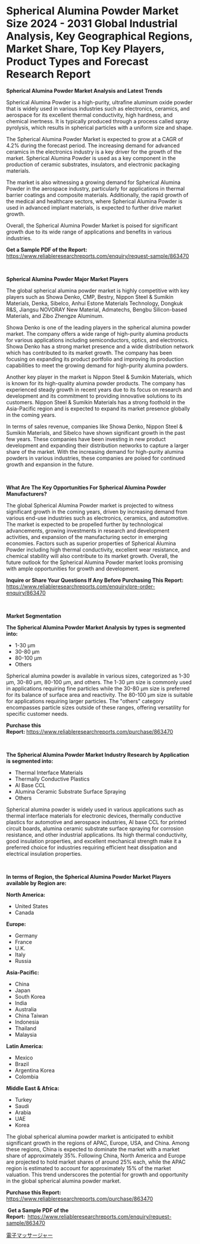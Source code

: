 <p><h1>Spherical Alumina Powder Market Size 2024 - 2031 Global Industrial Analysis, Key Geographical Regions, Market Share, Top Key Players, Product Types and Forecast Research Report</h1></p><p><strong>Spherical Alumina Powder Market Analysis and Latest Trends</strong></p>
<p><p>Spherical Alumina Powder is a high-purity, ultrafine aluminum oxide powder that is widely used in various industries such as electronics, ceramics, and aerospace for its excellent thermal conductivity, high hardness, and chemical inertness. It is typically produced through a process called spray pyrolysis, which results in spherical particles with a uniform size and shape.</p><p>The Spherical Alumina Powder Market is expected to grow at a CAGR of 4.2% during the forecast period. The increasing demand for advanced ceramics in the electronics industry is a key driver for the growth of the market. Spherical Alumina Powder is used as a key component in the production of ceramic substrates, insulators, and electronic packaging materials.</p><p>The market is also witnessing a growing demand for Spherical Alumina Powder in the aerospace industry, particularly for applications in thermal barrier coatings and composite materials. Additionally, the rapid growth of the medical and healthcare sectors, where Spherical Alumina Powder is used in advanced implant materials, is expected to further drive market growth.</p><p>Overall, the Spherical Alumina Powder Market is poised for significant growth due to its wide range of applications and benefits in various industries.</p></p>
<p><strong>Get a Sample PDF of the Report:&nbsp;</strong> <a href="https://www.reliableresearchreports.com/enquiry/request-sample/863470">https://www.reliableresearchreports.com/enquiry/request-sample/863470</a></p>
<p>&nbsp;</p>
<p><strong>Spherical Alumina Powder Major Market Players</strong></p>
<p><p>The global spherical alumina powder market is highly competitive with key players such as Showa Denko, CMP, Bestry, Nippon Steel & Sumikin Materials, Denka, Sibelco, Anhui Estone Materials Technology, Dongkuk R&S, Jiangsu NOVORAY New Material, Admatechs, Bengbu Silicon-based Materials, and Zibo Zhengze Aluminum.</p><p>Showa Denko is one of the leading players in the spherical alumina powder market. The company offers a wide range of high-purity alumina products for various applications including semiconductors, optics, and electronics. Showa Denko has a strong market presence and a wide distribution network which has contributed to its market growth. The company has been focusing on expanding its product portfolio and improving its production capabilities to meet the growing demand for high-purity alumina powders.</p><p>Another key player in the market is Nippon Steel & Sumikin Materials, which is known for its high-quality alumina powder products. The company has experienced steady growth in recent years due to its focus on research and development and its commitment to providing innovative solutions to its customers. Nippon Steel & Sumikin Materials has a strong foothold in the Asia-Pacific region and is expected to expand its market presence globally in the coming years.</p><p>In terms of sales revenue, companies like Showa Denko, Nippon Steel & Sumikin Materials, and Sibelco have shown significant growth in the past few years. These companies have been investing in new product development and expanding their distribution networks to capture a larger share of the market. With the increasing demand for high-purity alumina powders in various industries, these companies are poised for continued growth and expansion in the future.</p></p>
<p>&nbsp;</p>
<p><strong>What Are The Key Opportunities For Spherical Alumina Powder Manufacturers?</strong></p>
<p><p>The global Spherical Alumina Powder market is projected to witness significant growth in the coming years, driven by increasing demand from various end-use industries such as electronics, ceramics, and automotive. The market is expected to be propelled further by technological advancements, growing investments in research and development activities, and expansion of the manufacturing sector in emerging economies. Factors such as superior properties of Spherical Alumina Powder including high thermal conductivity, excellent wear resistance, and chemical stability will also contribute to its market growth. Overall, the future outlook for the Spherical Alumina Powder market looks promising with ample opportunities for growth and development.</p></p>
<p><strong>Inquire or Share Your Questions If Any Before Purchasing This Report:</strong> <a href="https://www.reliableresearchreports.com/enquiry/pre-order-enquiry/863470">https://www.reliableresearchreports.com/enquiry/pre-order-enquiry/863470</a></p>
<p>&nbsp;</p>
<p><strong>Market Segmentation</strong></p>
<p><strong>The Spherical Alumina Powder Market Analysis by types is segmented into:</strong></p>
<p><ul><li>1-30 μm</li><li>30-80 μm</li><li>80-100 μm</li><li>Others</li></ul></p>
<p><p>Spherical alumina powder is available in various sizes, categorized as 1-30 μm, 30-80 μm, 80-100 μm, and others. The 1-30 μm size is commonly used in applications requiring fine particles while the 30-80 μm size is preferred for its balance of surface area and reactivity. The 80-100 μm size is suitable for applications requiring larger particles. The "others" category encompasses particle sizes outside of these ranges, offering versatility for specific customer needs.</p></p>
<p><strong>Purchase this Report:&nbsp;</strong><a href="https://www.reliableresearchreports.com/purchase/863470">https://www.reliableresearchreports.com/purchase/863470</a></p>
<p>&nbsp;</p>
<p><strong>The Spherical Alumina Powder Market Industry Research by Application is segmented into:</strong></p>
<p><ul><li>Thermal Interface Materials</li><li>Thermally Conductive Plastics</li><li>Al Base CCL</li><li>Alumina Ceramic Substrate Surface Spraying</li><li>Others</li></ul></p>
<p><p>Spherical alumina powder is widely used in various applications such as thermal interface materials for electronic devices, thermally conductive plastics for automotive and aerospace industries, Al base CCL for printed circuit boards, alumina ceramic substrate surface spraying for corrosion resistance, and other industrial applications. Its high thermal conductivity, good insulation properties, and excellent mechanical strength make it a preferred choice for industries requiring efficient heat dissipation and electrical insulation properties.</p></p>
<p>&nbsp;</p>
<p><strong>In terms of Region, the Spherical Alumina Powder Market Players available by Region are:</strong></p>
<p>
    <p> <strong> North America: </strong>
        <ul>
            <li>United States</li>
            <li>Canada</li>
        </ul>
        </p> 
    <p> <strong> Europe: </strong>
        <ul>
            <li>Germany</li>
            <li>France</li>
            <li>U.K.</li>
            <li>Italy</li>
            <li>Russia</li>
        </ul>
        </p> 
    <p> <strong> Asia-Pacific: </strong>
        <ul>
            <li>China</li>
            <li>Japan</li>
            <li>South Korea</li>
            <li>India</li>
            <li>Australia</li>
            <li>China Taiwan</li>
            <li>Indonesia</li>
            <li>Thailand</li>
            <li>Malaysia</li>
        </ul>
        </p> 
    <p> <strong> Latin America: </strong>
        <ul>
            <li>Mexico</li>
            <li>Brazil</li>
            <li>Argentina Korea</li>
            <li>Colombia</li>
        </ul>
        </p> 
    <p> <strong> Middle East & Africa: </strong>
        <ul>
            <li>Turkey</li>
            <li>Saudi</li>
            <li>Arabia</li>
            <li>UAE</li>
            <li>Korea</li>
        </ul>
    </p>
    </p>
<p><p>The global spherical alumina powder market is anticipated to exhibit significant growth in the regions of APAC, Europe, USA, and China. Among these regions, China is expected to dominate the market with a market share of approximately 35%. Following China, North America and Europe are projected to hold market shares of around 25% each, while the APAC region is estimated to account for approximately 15% of the market valuation. This trend underscores the potential for growth and opportunity in the global spherical alumina powder market.</p></p>
<p><strong>Purchase this Report: </strong><a href="https://www.reliableresearchreports.com/purchase/863470">https://www.reliableresearchreports.com/purchase/863470</a></p>
<p>&nbsp;<strong>Get a Sample PDF of the Report:&nbsp;&nbsp;</strong><a href="https://www.reliableresearchreports.com/enquiry/request-sample/863470">https://www.reliableresearchreports.com/enquiry/request-sample/863470</a></p>
<p><strong></strong></p>
<p><p><a href="https://github.com/mreklxf44233/Market-Research-Report-List-1/blob/main/8808414193302.md">電子マッサージャー</a></p></p>